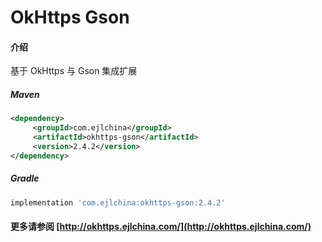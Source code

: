 # OkHttps Gson

#### 介绍

基于 OkHttps 与 Gson 集成扩展


##### Maven

```xml
<dependency>
     <groupId>com.ejlchina</groupId>
     <artifactId>okhttps-gson</artifactId>
     <version>2.4.2</version>
</dependency>
```

##### Gradle

```groovy
implementation 'com.ejlchina:okhttps-gson:2.4.2'
```

#### 更多请参阅 [http://okhttps.ejlchina.com/](http://okhttps.ejlchina.com/)
